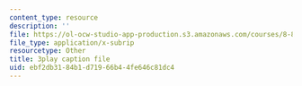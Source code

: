 ```yaml
---
content_type: resource
description: ''
file: https://ol-ocw-studio-app-production.s3.amazonaws.com/courses/8-851-effective-field-theory-spring-2013/ebf2db3184b1d71966b44fe646c81dc4_f4BQ_VHXgd8.srt
file_type: application/x-subrip
resourcetype: Other
title: 3play caption file
uid: ebf2db31-84b1-d719-66b4-4fe646c81dc4
---
```

